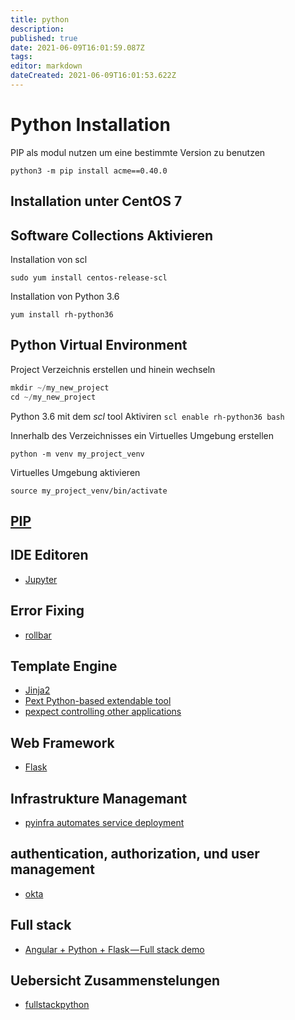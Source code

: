 ```yaml
---
title: python
description: 
published: true
date: 2021-06-09T16:01:59.087Z
tags: 
editor: markdown
dateCreated: 2021-06-09T16:01:53.622Z
---
```


# Python Installation

PIP als modul nutzen um eine bestimmte Version zu benutzen

`python3 -m pip install acme==0.40.0`

## Installation unter CentOS 7

## Software Collections Aktivieren

Installation von scl

`sudo yum install centos-release-scl`

Installation von Python 3.6

`yum install rh-python36`

## Python Virtual Environment

Project Verzeichnis erstellen und hinein wechseln

```s
mkdir ~/my_new_project
cd ~/my_new_project
```

Python 3.6 mit dem _scl_ tool Aktiviren
`scl enable rh-python36 bash`

Innerhalb des Verzeichnisses ein Virtuelles Umgebung erstellen

`python -m venv my_project_venv`

Virtuelles Umgebung aktivieren

`source my_project_venv/bin/activate`

## [PIP](../pip.md)

## IDE Editoren

* [Jupyter](../jupyter)

## Error Fixing

* [rollbar](https://rollbar.com/)

## Template Engine

* [Jinja2]()
* [Pext Python-based extendable tool](https://github.com/Pext/Pext)
* [pexpect controlling other applications](http://pexpect.readthedocs.io/en/stable/examples.html)

## Web Framework

* [Flask](../flask)

## Infrastrukture Managemant

* [pyinfra automates service deployment](https://github.com/Fizzadar/pyinfra)

## authentication, authorization, und user management

* [okta](https://developer.okta.com/?widget=a)

## Full stack

* [Angular + Python + Flask — Full stack demo](https://medium.com/@balramchavan/angular-python-flask-full-stack-demo-27192b8de1a3)

## Uebersicht Zusammenstelungen

* [fullstackpython](https://www.fullstackpython.com/table-of-contents.html)